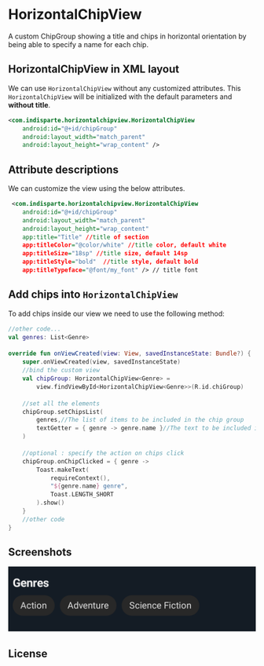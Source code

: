 # HorizontalChipView

A custom ChipGroup showing a title and chips in horizontal orientation by being able to specify a
name for each chip.

## HorizontalChipView in XML layout

We can use `HorizontalChipView` without any customized attributes. This `HorizontalChipView` will be
initialized with the default parameters and **without title**.

```xml
<com.indisparte.horizontalchipview.HorizontalChipView 
    android:id="@+id/chipGroup"
    android:layout_width="match_parent" 
    android:layout_height="wrap_content" />
```   

## Attribute descriptions

We can customize the view using the below attributes.

```xml
 <com.indisparte.horizontalchipview.HorizontalChipView
    android:id="@+id/chipGroup"
    android:layout_width="match_parent"
    android:layout_height="wrap_content"
    app:title="Title" //title of section
    app:titleColor="@color/white" //title color, default white
    app:titleSize="18sp" //title size, default 14sp
    app:titleStyle="bold"  //title style, default bold
    app:titleTypeface="@font/my_font" /> // title font
```   

## Add chips into `HorizontalChipView`

To add chips inside our view we need to use the following method:

```kotlin
//other code...
val genres: List<Genre>

override fun onViewCreated(view: View, savedInstanceState: Bundle?) {
    super.onViewCreated(view, savedInstanceState)
    //bind the custom view
    val chipGroup: HorizontalChipView<Genre> =
        view.findViewById<HorizontalChipView<Genre>>(R.id.chiGroup)

    //set all the elements
    chipGroup.setChipsList(
        genres,//The list of items to be included in the chip group
        textGetter = { genre -> genre.name }//The text to be included in the chip
    )
    
    //optional : specify the action on chips click
    chipGroup.onChipClicked = { genre ->
        Toast.makeText(
            requireContext(),
            "${genre.name} genre",
            Toast.LENGTH_SHORT
        ).show()
    }
    //other code
}
```

## Screenshots

![screenshot](screenshot/image.png)

## License
